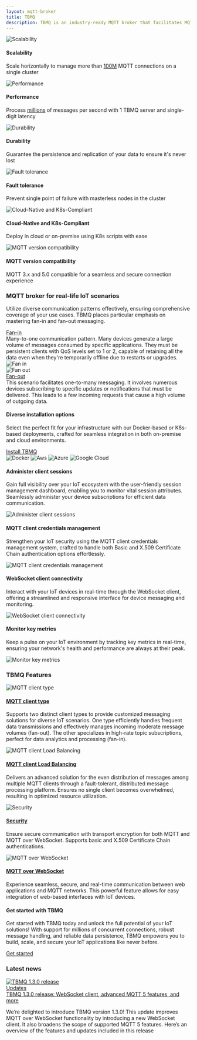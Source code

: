 ```yaml
---
layout: mqtt-broker
title: TBMQ
description: TBMQ is an industry-ready MQTT broker that facilitates MQTT client connectivity, message publishing, and distribution among subscribers.
---
```


<section id="top-features">
    <main>
        <div id="cards">
            <div class="col-lg-6">
                <div class="block">
                    <img src="/images/mqtt-broker/product/scalability.svg" alt="Scalability">
                    <div>
                        <h4 class="title">Scalability</h4>
                        <p>Scale horizontally to manage more than <a href="/docs/mqtt-broker/reference/100m-connections-performance-test/">100M</a> MQTT connections on a single cluster</p>
                    </div>
                </div>
            </div>
            <div class="col-lg-6">
                <div class="block">
                    <img src="/images/mqtt-broker/product/performance.svg" alt="Performance">
                    <div>
                        <h4 class="title">Performance</h4>
                        <p>Process <a href="/docs/mqtt-broker/reference/3m-throughput-single-node-performance-test/">millions</a> of messages per second with 1 TBMQ server and single-digit latency</p>
                    </div>
                </div>
            </div>
            <div class="col-lg-6">
                <div class="block">
                    <img src="/images/mqtt-broker/product/durability.svg" alt="Durability">
                    <div>
                        <h4 class="title">Durability</h4>
                        <p>Guarantee the persistence and replication of your data to ensure it's never lost</p>
                    </div>
                </div>
            </div>
            <div class="col-lg-6">
                <div class="block">
                    <img src="/images/mqtt-broker/product/security.svg" alt="Fault tolerance">
                    <div>
                        <h4 class="title">Fault tolerance</h4>
                        <p>Prevent single point of failure with masterless nodes in the cluster</p>
                    </div>
                </div>
            </div>
            <div class="col-lg-6">
                <div class="block">
                    <img src="/images/mqtt-broker/product/cloud-native.svg" alt="Cloud-Native and K8s-Compliant">
                    <div>
                        <h4 class="title">Cloud-Native and K8s-Compliant</h4>
                        <p>Deploy in cloud or on-premise using K8s scripts with ease</p>
                    </div>
                </div>
            </div>
            <div class="col-lg-6">
                <div class="block">
                    <img src="/images/mqtt-broker/product/mqtt-version-compatibility.svg" alt="MQTT version compatibility">
                    <div>
                        <h4 class="title">MQTT version compatibility</h4>
                        <p>MQTT 3.x and 5.0 compatible for a seamless and secure connection experience</p>
                    </div>
                </div>
            </div>
        </div>
    </main>
</section>

<section id="scenarios">
    <main>
        <div id="background">
            <div class="main1"></div><div class="small1"></div><div class="small2"></div>
        </div>
        <div class="block first-scenario">
            <div class="feature-des">
                <h3 class="item-heading">MQTT broker for real-life IoT scenarios</h3>
            </div>
            <div class="feature-details">
                <p>Utilize diverse communication patterns effectively, ensuring comprehensive coverage of your use cases. TBMQ places particular emphasis on mastering fan-in and fan-out messaging.</p>
            </div>
        </div>
        <div class="block">
            <div class="description">
                <div class="fan-title">
                    <a href="/docs/mqtt-broker/reference/100m-connections-performance-test/" class="item-heading">Fan-in</a>
                </div>
                <div>
                    <span>Many-to-one communication pattern. Many devices generate a large volume of messages consumed by specific applications. They must be persistent clients with QoS levels set to 1 or 2, capable of retaining all the data even when they're temporarily offline due to restarts or upgrades.</span>
                </div>
            </div>            
            <div class="image-container">
                <img src="/images/mqtt-broker/product/fan-in.gif" alt="Fan in">
            </div>
        </div>
        <div class="block">
            <div class="image-container fan-out-img">
                <img src="/images/mqtt-broker/product/fan-out.gif" alt="Fan out">
            </div>            
            <div class="description">
                <div class="fan-title">
                    <a href="/docs/mqtt-broker/reference/3m-throughput-single-node-performance-test/" class="item-heading">Fan-out</a>
                </div>
                <div>
                    <span>This scenario facilitates one-to-many messaging. It involves numerous devices subscribing to specific updates or notifications that must be delivered. This leads to a few incoming requests that cause a high volume of outgoing data.</span>
                </div>
            </div>
        </div>
    </main>
</section>

<section id="installation-options">
    <main>
        <div id="background">
            <div class="main2"></div><div class="small3"></div><div class="small4"></div>
        </div>
        <div class="row">
            <div class="col-lg-6">
                <div class="block">
                    <h4>Diverse installation options</h4>
                    <p>Select the perfect fit for your infrastructure with our Docker-based or K8s-based deployments, crafted for seamless integration in both on-premise and cloud environments.</p>
                    <a href="/docs/mqtt-broker/install/installation-options/" class="button arrow-top-right">Install TBMQ</a>
                </div>
            </div>
            <div class="col-lg-6 installation-options-img">
                <div class="options">
                    <img src="/images/mqtt-broker/product/docker.png" alt="Docker">
                    <img src="/images/mqtt-broker/product/aws.png" alt="Aws">
                    <img src="/images/mqtt-broker/product/azure.png" alt="Azure">
                    <img src="/images/mqtt-broker/product/google-cloud.png" alt="Google Cloud">
                </div>
            </div>
        </div>
    </main>
</section>

<section id="middle-features">
    <main>
        <div class="row">
            <div class="col-lg-6">
                <div class="block">
                    <h4>Administer client sessions</h4>
                    <p>Gain full visibility over your IoT ecosystem with the user-friendly session management dashboard, enabling you to monitor vital session attributes. Seamlessly administer your device subscriptions for efficient data communication.</p>
                </div>
            </div>
            <div class="col-lg-6 image-container">
                <div class="block">
                    <img src="/images/mqtt-broker/product/administer-client-session.png" alt="Administer client sessions">
                </div>
            </div>
        </div>
        <div class="row">
            <div class="col-lg-6">
                <div class="block">
                    <h4 class="title">MQTT client credentials management</h4>
                    <p>Strengthen your IoT security using the MQTT client credentials management system, crafted to handle both Basic and X.509 Certificate Chain authentication options effortlessly.</p>
                </div>
            </div>
            <div class="col-lg-6 image-container">
                <div class="block">
                    <img src="/images/mqtt-broker/product/credentials-management.png" alt="MQTT client credentials management">
                </div>
            </div>
        </div>
        <div class="row">
            <div class="col-lg-6">
                <div class="block">
                    <h4 class="title">WebSocket client connectivity</h4>
                    <p>Interact with your IoT devices in real-time through the WebSocket client, offering a streamlined and responsive interface for device messaging and monitoring.</p>
                </div>
            </div>
            <div class="col-lg-6 image-container">
                <div class="block">
                    <img src="/images/mqtt-broker/product/websocket-client-connectivity.png" alt="WebSocket client connectivity">
                </div>
            </div>
        </div>
        <div class="row">
            <div class="col-lg-6">
                <div class="block">
                    <h4 class="title">Monitor key metrics</h4>
                    <p>Keep a pulse on your IoT environment by tracking key metrics in real-time, ensuring your network's health and performance are always at their peak.</p>
                </div>
            </div>
            <div class="col-lg-6 image-container">
                <div class="block">
                    <img src="/images/mqtt-broker/product/monitor-key-metrics.png" alt="Monitor key metrics">
                </div>
            </div>
        </div>
    </main>
</section>

<section id="bottom-features">
    <main>
        <div id="background">
            <div class="main3"></div><div class="small5"></div><div class="small6"></div>
        </div>
        <h3>TBMQ Features</h3>
        <div id="cards">
            <div class="col-lg-6">
                <div class="block">
                    <img src="/images/mqtt-broker/product/logo-main.svg" alt="MQTT client type">
                    <div>
                        <a href="/docs/mqtt-broker/user-guide/mqtt-client-type/"><h4 class="title">MQTT client type</h4></a>
                        <p>Supports two distinct client types to provide customized messaging solutions for diverse IoT scenarios. One type efficiently handles frequent data transmissions and effectively manages incoming moderate message volumes (fan-out). The other specializes in high-rate topic subscriptions, perfect for data analytics and processing (fan-in).</p>
                    </div>
                </div>
            </div>
            <div class="col-lg-6">
                <div class="block"><img src="/images/mqtt-broker/product/load-balancing.svg" alt="MQTT client Load Balancing">
                    <div>
                        <a href="/docs/mqtt-broker/user-guide/shared-subscriptions/"><h4 class="title">MQTT client Load Balancing</h4></a>
                        <p>Delivers an advanced solution for the even distribution of messages among multiple MQTT clients through a fault-tolerant, distributed message processing platform. Ensures no single client becomes overwhelmed, resulting in optimized resource utilization.</p>
                    </div>
                </div>
            </div>
            <div class="col-lg-6">
                <div class="block"><img style="margin: 0" src="/images/mqtt-broker/product/security.svg" alt="Security">
                    <div>
                        <a href="/docs/mqtt-broker/security/"><h4 class="title">Security</h4></a>
                        <p>Ensure secure communication with transport encryption for both MQTT and MQTT over WebSocket. Supports basic and X.509 Certificate Chain authentications.</p>
                    </div>
                </div>
            </div>
            <div class="col-lg-6">
                <div class="block"><img src="/images/mqtt-broker/product/ws.svg" alt="MQTT over WebSocket">
                    <div>
                        <a href="/docs/mqtt-broker/user-guide/mqtt-over-ws/"><h4 class="title">MQTT over WebSocket</h4></a>
                        <p>Experience seamless, secure, and real-time communication between web applications and MQTT networks. This powerful feature allows for easy integration of web-based interfaces with IoT devices.</p>
                    </div>
                </div>
            </div>
        </div>
    </main>
</section>

<section id="get-started">
    <main>
        <div id="background">
            <div class="main4"></div><div class="small7"></div><div class="small8"></div>
        </div>
        <div class="row">
            <div class="container">
                <div class="block">
                    <h4>Get started with TBMQ</h4>
                    <p>Get started with TBMQ today and unlock the full potential of your IoT solutions! With support for millions of concurrent connections, robust message handling, and reliable data persistence, TBMQ empowers you to build, scale, and secure your IoT applications like never before.</p>
                    <a href="/docs/mqtt-broker/getting-started/" class="button arrow-top-right">Get started</a>
                </div>
            </div>
        </div>
    </main>
</section>

<section id="latest-news">
    <main>
        <h3>Latest news</h3>
        <div id="cards">
            <div class="col-lg-6">
                <div class="block">
                    <div class="image-container">
                        <a href="/blog/tbmq-1-3-0-release-websocket-client-advanced-mqtt-5-features-and-more/">
                            <img src="/images/mqtt-broker/product/latest-news-1.png" alt="TBMQ 1.3.0 release">
                        </a>
                    </div>
                    <div class="content">
                        <div class="tags">
                            <a href="/blog/category/updates/">Updates</a>
                        </div>
                        <a class="title" href="/blog/tbmq-1-3-0-release-websocket-client-advanced-mqtt-5-features-and-more/">TBMQ 1.3.0 release: WebSocket client, advanced MQTT 5 features, and more</a>
                        <p>We’re delighted to introduce TBMQ version 1.3.0! This update improves MQTT over WebSocket functionality by introducing a new WebSocket client. It also broadens the scope of supported MQTT 5 features. Here’s an overview of the features and updates included in this release</p>
                    </div>
                </div>
            </div>
        </div>
    </main>
</section>
